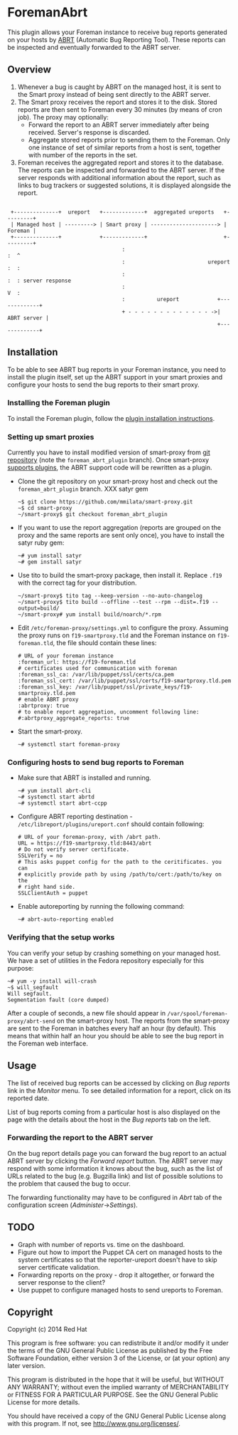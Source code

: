 # ForemanAbrt

This plugin allows your Foreman instance to receive bug reports generated on
your hosts by [ABRT](https://github.com/abrt/abrt) (Automatic Bug Reporting
Tool). These reports can be inspected and eventually forwarded to the ABRT
server.

## Overview

1. Whenever a bug is caught by ABRT on the managed host, it is sent to the Smart
   proxy instead of being sent directly to the ABRT server.
2. The Smart proxy receives the report and stores it to the disk. Stored
   reports are then sent to Foreman every 30 minutes (by means of cron job).
   The proxy may optionally:
   - Forward the report to an ABRT server immediately after being received.
     Server's response is discarded.
   - Aggregate stored reports prior to sending them to the Foreman. Only one
     instance of set of similar reports from a host is sent, together with
     number of the reports in the set.
3. Foreman receives the aggregated report and stores it to the database. The
   reports can be inspected and forwarded to the ABRT server. If the server
   responds with additional information about the report, such as links to bug
   trackers or suggested solutions, it is displayed alongside the report.

```

 +--------------+  ureport   +-------------+  aggregated ureports   +---------+
 | Managed host | ---------> | Smart proxy | ---------------------> | Foreman |
 +--------------+            +-------------+                        +---------+
                                    :                                  :  ^
                                    :                          ureport :  :
                                    :                                  :  : server response
                                    :                                  V  :
                                    :          ureport            +-------------+
                                    + - - - - - - - - - - - - - ->| ABRT server |
                                                                  +-------------+

```

## Installation

To be able to see ABRT bug reports in your Foreman instance, you need to
install the plugin itself, set up the ABRT support in your smart proxies and
configure your hosts to send the bug reports to their smart proxy.

### Installing the Foreman plugin

To install the Foreman plugin, follow the [plugin installation
instructions](http://projects.theforeman.org/projects/foreman/wiki/How_to_Install_a_Plugin).

### Setting up smart proxies

Currently you have to install modified version of smart-proxy from [git
repository](https://github.com/mmilata/smart-proxy/tree/foreman_abrt_plugin)
(note the `foreman_abrt_plugin` branch). Once smart-proxy [supports
plugins](https://github.com/theforeman/smart-proxy/pull/150), the ABRT support
code will be rewritten as a plugin.

- Clone the git repository on your smart-proxy host and check out the
  `foreman_abrt_plugin` branch. XXX satyr gem

  ```
  ~$ git clone https://github.com/mmilata/smart-proxy.git
  ~$ cd smart-proxy
  ~/smart-proxy$ git checkout foreman_abrt_plugin
  ```

- If you want to use the report aggregation (reports are grouped on the proxy
  and the same reports are sent only once), you have to install the satyr ruby
  gem:

  ```
  ~# yum install satyr
  ~# gem install satyr
  ```

- Use tito to build the smart-proxy package, then install it. Replace `.f19`
  with the correct tag for your distribution.

  ```
  ~/smart-proxy$ tito tag --keep-version --no-auto-changelog
  ~/smart-proxy$ tito build --offline --test --rpm --dist=.f19 --output=build/
  ~/smart-proxy# yum install build/noarch/*.rpm
  ```

- Edit `/etc/foreman-proxy/settings.yml` to configure the proxy. Assuming the
  proxy runs on `f19-smartproxy.tld` and the Foreman instance on
  `f19-foreman.tld`, the file should contain these lines:

  ```
  # URL of your foreman instance
  :foreman_url: https://f19-foreman.tld
  # certificates used for communication with foreman
  :foreman_ssl_ca: /var/lib/puppet/ssl/certs/ca.pem
  :foreman_ssl_cert: /var/lib/puppet/ssl/certs/f19-smartproxy.tld.pem
  :foreman_ssl_key: /var/lib/puppet/ssl/private_keys/f19-smartproxy.tld.pem
  # enable ABRT proxy
  :abrtproxy: true
  # to enable report aggregation, uncomment following line:
  #:abrtproxy_aggregate_reports: true
  ```

- Start the smart-proxy.

  ```
  ~# systemctl start foreman-proxy
  ```

### Configuring hosts to send bug reports to Foreman

- Make sure that ABRT is installed and running.
  ```
  ~# yum install abrt-cli
  ~# systemctl start abrtd
  ~# systemctl start abrt-ccpp
  ```

- Configure ABRT reporting destination -
  `/etc/libreport/plugins/ureport.conf` should contain following:

  ```
  # URL of your foreman-proxy, with /abrt path.
  URL = https://f19-smartproxy.tld:8443/abrt
  # Do not verify server certificate.
  SSLVerify = no
  # This asks puppet config for the path to the ceritificates. you can
  # explicitly provide path by using /path/to/cert:/path/to/key on the
  # right hand side.
  SSLClientAuth = puppet
  ```

- Enable autoreporting by running the following command:

  ```
  ~# abrt-auto-reporting enabled
  ```

### Verifying that the setup works

You can verify your setup by crashing something on your managed host. We have a
set of utilities in the Fedora repository especially for this purpose:

```
~# yum -y install will-crash
~$ will_segfault
Will segfault.
Segmentation fault (core dumped)
```

After a couple of seconds, a new file should appear in
`/var/spool/foreman-proxy/abrt-send` on the smart-proxy host. The reports from
the smart-proxy are sent to the Foreman in batches every half an hour (by
default). This means that within half an hour you should be able to see the bug
report in the Foreman web interface.

## Usage

The list of received bug reports can be accessed by clicking on *Bug reports*
link in the *Monitor* menu. To see detailed information for a report, click on
its reported date.

List of bug reports coming from a particular host is also displayed on the page
with the details about the host in the *Bug reports* tab on the left.

### Forwarding the report to the ABRT server

On the bug report details page you can forward the bug report to an actual
ABRT server by clicking the *Forward report* button. The ABRT server may
respond with some information it knows about the bug, such as the list of URLs
related to the bug (e.g. Bugzilla link) and list of possible solutions to the
problem that caused the bug to occur.

The forwarding functionality may have to be configured in *Abrt* tab of the
configuration screen (*Administer*->*Settings*).

## TODO

- Graph with number of reports vs. time on the dashboard.
- Figure out how to import the Puppet CA cert on managed hosts to the system
  certificates so that the reporter-ureport doesn't have to skip server
  certificate validation.
- Forwarding reports on the proxy - drop it altogether, or forward the server
  response to the client?
- Use puppet to configure managed hosts to send ureports to Foreman.

## Copyright

Copyright (c) 2014 Red Hat

This program is free software: you can redistribute it and/or modify
it under the terms of the GNU General Public License as published by
the Free Software Foundation, either version 3 of the License, or
(at your option) any later version.

This program is distributed in the hope that it will be useful,
but WITHOUT ANY WARRANTY; without even the implied warranty of
MERCHANTABILITY or FITNESS FOR A PARTICULAR PURPOSE.  See the
GNU General Public License for more details.

You should have received a copy of the GNU General Public License
along with this program.  If not, see <http://www.gnu.org/licenses/>.


